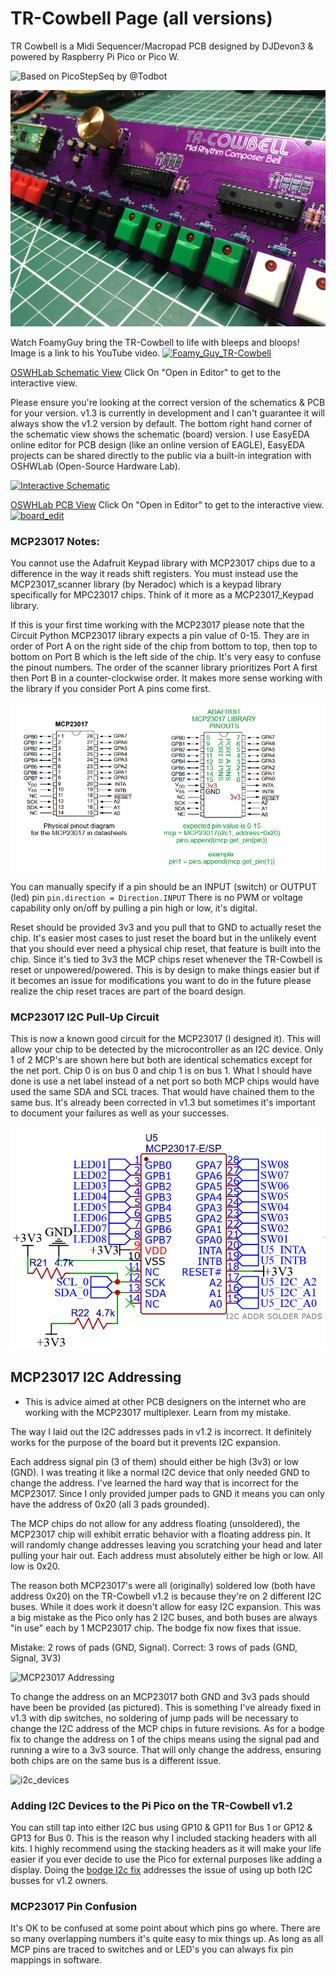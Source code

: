 # TR-Cowbell Page (all versions)
TR Cowbell is a Midi Sequencer/Macropad PCB designed by DJDevon3 & powered by Raspberry Pi Pico or Pico W.

![Based on PicoStepSeq by @Todbot](https://github.com/todbot/picostepseq)

![](https://raw.githubusercontent.com/DJDevon3/My_Circuit_Python_Projects/main/Boards/raspberrypi/Raspberry%20Pi%20Pico/TR%20Cowbell/Pictures/v1.2_screenshot.jpg)


Watch FoamyGuy bring the TR-Cowbell to life with bleeps and bloops! Image is a link to his YouTube video.
[![Foamy_Guy_TR-Cowbell](https://user-images.githubusercontent.com/49322231/209728878-aee7aa86-ee7d-4b8d-9cf7-07cdacc37603.PNG)](https://youtu.be/QR1UXm6L_6I)


[OSWHLab Schematic View](https://oshwlab.com/djdevon3/tr-cowbell) Click On "Open in Editor" to get to the interactive view. 

Please ensure you're looking at the correct version of the schematics & PCB for your version. v1.3 is currently in development and I can't guarantee it will always show the v1.2 version by default. The bottom right hand corner of the schematic view shows the schematic (board) version. I use EasyEDA online editor for PCB design (like an online version of EAGLE), EasyEDA projects can be shared directly to the public via a built-in integration with OSHWLab (Open-Source Hardware Lab).

[![Interactive Schematic](https://user-images.githubusercontent.com/49322231/211129691-dff79537-d356-4c8f-8018-5aee37fdd8c6.PNG)](https://oshwlab.com/djdevon3/tr-cowbell) 

[OSWHLab PCB View](https://oshwlab.com/djdevon3/tr-cowbell) Click On "Open in Editor" to get to the interactive view. 
[![board_edit](https://user-images.githubusercontent.com/49322231/211129802-da455512-baab-4bc4-bef5-35cfddc2690f.PNG)](https://oshwlab.com/djdevon3/tr-cowbell) 

### MCP23017 Notes:
You cannot use the Adafruit Keypad library with MCP23017 chips due to a difference in the way it reads shift registers. You must instead use the MCP23017_scanner library (by Neradoc) which is a keypad library specifically for MPC23017 chips. Think of it more as a MCP23017_Keypad library.

If this is your first time working with the MCP23017 please note that the Circuit Python MCP23017 library expects a pin value of 0-15. They are in order of Port A on the right side of the chip from bottom to top, then top to bottom on Port B which is the left side of the chip. It's very easy to confuse the pinout numbers. The order of the scanner library prioritizes Port A first then Port B in a counter-clockwise order. It makes more sense working with the library if you consider Port A pins come first.

![](https://raw.githubusercontent.com/DJDevon3/My_Circuit_Python_Projects/main/Boards/raspberrypi/Raspberry%20Pi%20Pico/TR%20Cowbell/MCP%20Diagram.jpg)

You can manually specify if a pin should be an INPUT (switch) or OUTPUT (led) pin `pin.direction = Direction.INPUT` There is no PWM or voltage capability only on/off by pulling a pin high or low, it's digital.

Reset should be provided 3v3 and you pull that to GND to actually reset the chip. It's easier most cases to just reset the board but in the unlikely event that you should ever need a physical chip reset, that feature is built into the chip. Since it's tied to 3v3 the MCP chips reset whenever the TR-Cowbell is reset or unpowered/powered. This is by design to make things easier but if it becomes an issue for modifications you want to do in the future please realize the chip reset traces are part of the board design.

### MCP23017 I2C Pull-Up Circuit
This is now a known good circuit for the MCP23017 (I designed it). This will allow your chip to be detected by the microcontroller as an I2C device. Only 1 of 2 MCP's are shown here but both are identical schematics except for the net port. Chip 0 is on bus 0 and chip 1 is on bus 1. What I should have done is use a net label instead of a net port so both MCP chips would have used the same SDA and SCL traces. That would have chained them to the same bus. It's already been corrected in v1.3 but sometimes it's important to document your failures as well as your successes.

![](https://raw.githubusercontent.com/DJDevon3/My_Circuit_Python_Projects/main/Boards/raspberrypi/Raspberry%20Pi%20Pico/TR%20Cowbell/MCP23017_Pullup_Diagram.PNG)

## MCP23017 I2C Addressing
- This is advice aimed at other PCB designers on the internet who are working with the MCP23017 multiplexer. Learn from my mistake.

The way I laid out the I2C addresses pads in v1.2 is incorrect. It definitely works for the purpose of the board but it prevents I2C expansion. 

Each address signal pin (3 of them) should either be high (3v3) or low (GND). I was treating it like a normal I2C device that only needed GND to change the address. I've learned the hard way that is incorrect for the MCP23017. Since I only provided jumper pads to GND it means you can only have the address of 0x20 (all 3 pads grounded). 

The MCP chips do not allow for any address floating (unsoldered), the MCP23017 chip will exhibit erratic behavior with a floating address pin. It will randomly change addresses leaving you scratching your head and later pulling your hair out. Each address must absolutely either be high or low. All low is 0x20. 

The reason both MCP23017's were all (originally) soldered low (both have address 0x20) on the TR-Cowbell v1.2 is because they're on 2 different I2C buses. While it does work it doesn't allow for easy I2C expansion. This was a big mistake as the Pico only has 2 I2C buses, and both buses are always "in use" each by 1 MCP23017 chip. The bodge fix now fixes that issue. 

Mistake: 2 rows of pads (GND, Signal). Correct: 3 rows of pads (GND, Signal, 3V3)

![MCP23017 Addressing](https://user-images.githubusercontent.com/49322231/209738852-a7c5ebf0-e847-41f2-91fd-223725190221.jpg)

To change the address on an MCP23017 both GND and 3v3 pads should have been be provided (as pictured). This is something I've already fixed in v1.3 with dip switches, no soldering of jump pads will be necessary to change the I2C address of the MCP chips in future revisions. As for a bodge fix to change the address on 1 of the chips means using the signal pad and running a wire to a 3v3 source. That will only change the address, ensuring both chips are on the same bus is a different issue.

![i2c_devices](https://user-images.githubusercontent.com/49322231/209739560-fe98bdec-a6be-4387-ac1d-8067821e12e9.png)

### Adding I2C Devices to the Pi Pico on the TR-Cowbell v1.2
You can still tap into either I2C bus using GP10 & GP11 for Bus 1 or GP12 & GP13 for Bus 0. This is the reason why I included stacking headers with all kits. I highly recommend using the stacking headers as it will make your life easier if you ever decide to use the Pico for external purposes like adding a display. Doing the [bodge I2c fix](https://github.com/DJDevon3/My_Circuit_Python_Projects/tree/main/Boards/raspberrypi/Raspberry%20Pi%20Pico/TR%20Cowbell/v1.2%20Hardware%20I2C%20Bus%20Fix) addresses the issue of using up both I2C busses for v1.2 owners.

### MCP23017 Pin Confusion
It's OK to be confused at some point about which pins go where. There are so many overlapping numbers it's quite easy to mix things up. As long as all MCP pins are traced to switches and or LED's you can always fix pin mappings in software.

